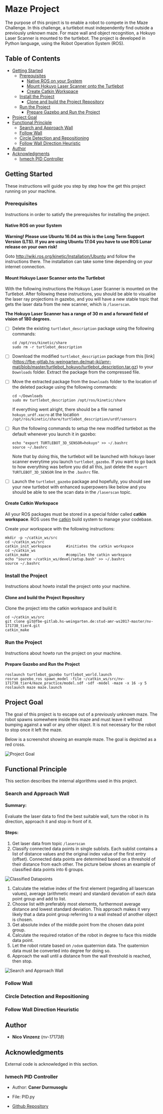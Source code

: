 # Maze Project

The purpose of this project is to enable a robot to compete in the Maze Challenge. 
In this challenge, a turtlebot must independently find outside a previously unknown maze. 
For maze wall and object recognition, a Hokuyo Laser Scanner is mounted to the turtlebot.
The project is developed in Python language, using the Robot Operation System (ROS).

## Table of Contents

- [Getting Started](#getting-started)
    - [Prerequisites](#prerequisites)
        - [Native ROS on your System](#native-ros-on-your-system)
        - [Mount Hokuyo Laser Scanner onto the Turtlebot](#mount-hokuyo-laser-scanner-onto-the-turtlebot)
        - [Create Catkin Workspace](#create-catkin-workspace)
    - [Install the Project](#install-the-project)
        - [Clone and build the Project Repository](#clone-and-build-the-project-repository)
    - [Run the Project](#run-the-project)
        - [Prepare Gazebo and Run the Project](#prepare-gazebo-and-run-the-project)
- [Project Goal](#project-goal)
- [Functional Principle](#functional-principle)
    - [Search and Approach Wall](#search-and-approach-wall)
    - [Follow Wall](#follow-wall)
    - [Circle Detection and Repositioning](#circle-detection-and-repositioning)
    - [Follow Wall Direction Heuristic](#follow-wall-direction-heuristic)
- [Author](#author)
- [Acknowledgments](#acknowledgments)
    - [Ivmech PID Controller](#ivmech-pid-controller)
        

## Getting Started

These instructions will guide you step by step how the get this project running on your machine.

### Prerequisites

Instructions in order to satisfy the prerequisites for installing the project.

#### Native ROS on your System

**Warning! Please use Ubuntu 16.04 as this is the Long Term Support Version (LTS). If you are using Ubuntu 17.04 you have to use ROS Lunar release on your own risk!**

Goto http://wiki.ros.org/kinetic/Installation/Ubuntu and follow the instructions there. The installation can take some time depending on your internet connection.

#### Mount Hokuyo Laser Scanner onto the Turtlebot

With the following instructions the Hokuyo Laser Scanner is mounted on the Turtlebot. 
After following these instructions, you should be able to visualise the laser ray projections in gazebo, 
and you will have a new stable topic that gets the laser data from the new scanner, which is `/laserscan`. 

**The Hokuyo Laser Scanner has a range of 30 m and a forward field of vision of 180 degrees.**


* [ ] Delete the existing `turtlebot_description` package using the following commands:
  ```
  cd /opt/ros/kinetic/share
  sudo rm -r turtlebot_description
  ```

* [ ] Download the modified `turtlebot_description` package from this [link] (https://fbe-gitlab.hs-weingarten.de/mat-iki/amr-mat/blob/master/turtlebot_hokuyo/turtlebot_description.tar.gz) to your `Downloads`
  folder. Extract the package from the compressed file.

* [ ] Move the extracted package from the `Downloads` folder to the location of the deleted package using the following commands:
  ```
  cd ~/Downloads
  sudo mv turtlebot_description /opt/ros/kinetic/share
  ```
  If everything went alright, there should be a file named `hokuyo_urdf.xacro` at the location `/opt/ros/kinetic/share/turtlebot_description/urdf/sensors`

* [ ] Run the following commands to setup the new modified turtlebot as the default whenever you launch it in gazebo:
  ```
  echo "export TURTLEBOT_3D_SENSOR=hokuyo" >> ~/.bashrc
  source ~/.bashrc
  ```
  Note that by doing this, the turtlebot will be launched with hokuyo laser scanner everytime you launch `turtlebot_gazebo`. If you want to go back to how everything was before you did all this, just delete
  the `export TURTLEBOT_3D_SENSOR` line in the `.bashrc` file.

* [ ] Launch the `turtlebot_gazebo` package and hopefully, you should see your new turtlebot with enhanced superpowers like below and you should be able to see the scan data in the `/laserscan` topic.


#### Create Catkin Workspace

All your ROS packages must be stored in a special folder called __catkin workspace__.
ROS uses the [catkin](http://docs.ros.org/api/catkin/html/) build system to manage your codebase.

Create your workspace with the following instructions:

```
mkdir -p ~/catkin_ws/src
cd ~/catkin_ws/src
catkin_init_workspace       #initiates the catkin workspace
cd ~/catkin_ws
catkin_make                 #compiles the catkin workspace
echo "source ~/catkin_ws/devel/setup.bash" >> ~/.bashrc
source ~/.bashrc
```

### Install the Project 

Instructions about howto install the project onto your machine.

#### Clone and build the Project Repository

Clone the project into the catkin workspace and build it:

```
cd ~/catkin_ws/src
git clone git@fbe-gitlab.hs-weingarten.de:stud-amr-ws2017-master/nv-171738_tier4.git
catkin_make
```

### Run the Project

Instructions about howto run the project on your machine.

#### Prepare Gazebo and Run the Project

```
roslaunch turtlebot_gazebo turtlebot_world.launch
rosrun gazebo_ros spawn_model -file ~/catkin_ws/src/nv-171738_tier4/maze_practice/model.sdf -sdf -model -maze -x 16 -y 5
roslaunch maze maze.launch
```

## Project Goal

The goal of this project is to escape out of a previously unknown maze.
The robot spawns somewhere inside this maze and must leave it without bumping against a wall or any other object.
It is not necessary for the robot to stop once it left the maze.

Below is a screenshot showing an example maze. The goal is depicted as a red cross.

![Project Goal](readme_files/goal.png)

## Functional Principle

This section describes the internal algorithms used in this project.

### Search and Approach Wall

#### Summary:

Evaluate the laser data to find the best suitable wall, turn the robot in its direction, approach it and stop in front of it.

#### Steps:
1. Get laser data from topic `/laserscan` 
1. Classify connected data points in single sublists. Each sublist contains a list of distance values and the original index value of the first entry (offset). 
Connected data points are determined based on a threshold of their distance from each other.
The picture below shows an example of classified data points into 6 groups.

![Classified Datapoints](readme_files/classifiedDatapoints.png)

1. Calculate the relative index of the first element (regarding all laserscan values), 
average (arithmetic mean) and standard deviation of each data point group and add to list.
1. Choose list with preferably most elements, furthermost average distance and lowest standard deviation.
This approach makes it very likely that a data point group referring to a wall instead of another object is chosen.
1. Get absolute index of the middle point from the chosen data point group.
1. Calculate the required rotation of the robot in degree to face this middle data point.
1. Let the robot rotate based on `/odom` quaternion data. The quaternion data must be converted into degree for doing so.
1. Approach the wall until a distance from the wall threshold is reached, then stop.

![Search and Approach Wall](readme_files/searchApproachWall.gif)

### Follow Wall

### Circle Detection and Repositioning

### Follow Wall Direction Heuristic

## Author

* **Nico Vinzenz** (*nv-171738*)

## Acknowledgments

External code is acknowledged in this section.

### Ivmech PID Controller

* Author: **Caner Durmusoglu**

* File: PID.py

* [Github Repository](https://github.com/ivmech/ivPID)